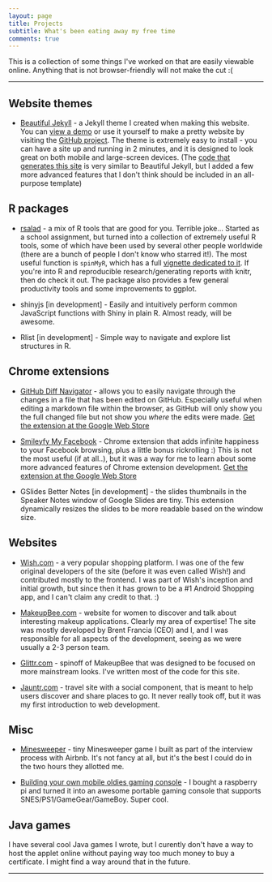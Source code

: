 ```yaml
---
layout: page
title: Projects
subtitle: What's been eating away my free time
comments: true
---
```


This is a collection of some things I've worked on that are easily viewable online. Anything that is not browser-friendly will not make the cut :(

--- 

## Website themes 

-  [Beautiful Jekyll](http://deanattali.com/beautiful-jekyll/) - a Jekyll theme I created when making this website.  You can [view a demo](http://deanattali.com/beautiful-jekyll/) or use it yourself to make a pretty website by visiting the [GitHub project](https://github.com/daattali/beautiful-jekyll#readme). The theme is extremely easy to install - you can have a site up and running in 2 minutes, and it is designed to look great on both mobile and large-screen devices. (The [code that generates this site](https://github.com/daattali/daattali.github.io) is very similar to Beautiful Jekyll, but I added a few more advanced features that I don't think should be included in an all-purpose template)

## R packages

- [rsalad](https://github.com/daattali/rsalad) - a mix of R tools that are good for you. Terrible joke... Started as a school assignment, but turned into a collection of extremely useful R tools, some of which have been used by several other people worldwide (there are a bunch of people I don't know who starred it!). The most useful function is `spinMyR`, which has a full [vignette dedicated to it](https://github.com/daattali/rsalad/blob/master/inst/doc/spinMyR.md). If you're into R and reproducible research/generating reports with knitr, then do check it out.  The package also provides a few general productivity tools and some improvements to ggplot.

- shinyjs [in development] - Easily and intuitively perform common JavaScript functions with Shiny in plain R.  Almost ready, will be awesome.

- Rlist [in development] - Simple way to navigate and explore list structures in R.


## Chrome extensions

- [GitHub Diff Navigator](https://github.com/daattali/github-diff-navigator-extension) - allows you to easily navigate through the changes in a file that has been edited on GitHub.  Especially useful when editing a markdown file within the browser, as GitHub will only show you the full changed file but not show you *where* the edits were made.  [Get the extension at the Google Web Store](https://chrome.google.com/webstore/detail/github-diff-navigator/aoojogkiedabnddmokieplfnmjehlneo)

- [Smileyfy My Facebook](https://github.com/daattali/smileyfy-my-facebook-extension) -  Chrome extension that adds infinite happiness to your Facebook browsing, plus a little bonus rickrolling :)  This is not the most useful (if at all..), but it was a way for me to learn about some more advanced features of Chrome extension development. [Get the extension at the Google Web Store](https://chrome.google.com/webstore/detail/smileyfy-my-facebook/ideagdnlnmgjdhhbelgadnakbhphljol)

- GSlides Better Notes [in development] - the slides thumbnails in the Speaker Notes window of Google Slides are tiny. This extension dynamically resizes the slides to be more readable based on the window size. 


## Websites

- [Wish.com](http://wish.com) - a very popular shopping platform. I was one of the few original developers of the site (before it was even called Wish!) and contributed mostly to the frontend. I was part of Wish's inception and initial growth, but since then it has grown to be a #1 Android Shopping app, and I can't claim any credit to that. :)

- [MakeupBee.com](https://www.makeupbee.com) - website for women to discover and talk about interesting makeup applications. Clearly my area of expertise! The site was mostly developed by Brent Francia (CEO) and I, and I was responsible for all aspects of the development, seeing as we were usually a 2-3 person team.

- [Glittr.com](https://www.glittr.com) - spinoff of MakeupBee that was designed to be focused on more mainstream looks. I've written most of the code for this site.

- [Jauntr.com](http://www.jauntr.com/) - travel site with a social component, that is meant to help users discover and share places to go. It never really took off, but it was my first introduction to web development.


## Misc

- [Minesweeper](./files/Minesweeper) - tiny Minesweeper game I built as part of the interview process with Airbnb.  It's not fancy at all, but it's the best I could do in the two hours they allotted me.

- [Building your own mobile oldies gaming console](https://github.com/daattali/rasperry-pi-gaming-console-setup) - I bought a raspberry pi and turned it into an awesome portable gaming console that supports SNES/PS1/GameGear/GameBoy.  Super cool.

## Java games

I have several cool Java games I wrote, but I curently don't have a way to host the applet online without paying way too much money to buy a certificate.  I might find a way around that in the future.


---

